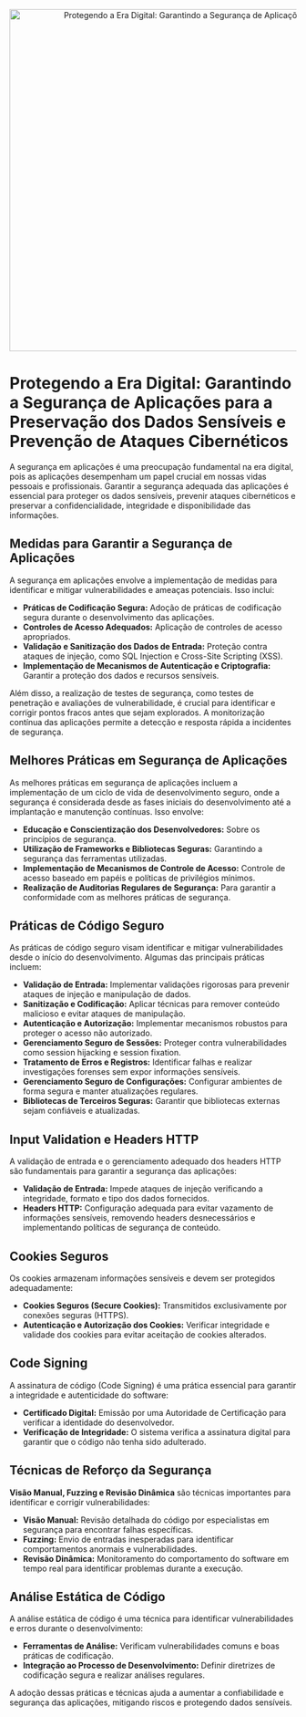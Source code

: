 <p align="center">
  <a href="SUA_URL_DE_IMAGEM">
    <img src="SUA_URL_DE_IMAGEM" alt="Protegendo a Era Digital: Garantindo a Segurança de Aplicações" width="600"/>
  </a>
</p>

# Protegendo a Era Digital: Garantindo a Segurança de Aplicações para a Preservação dos Dados Sensíveis e Prevenção de Ataques Cibernéticos

A segurança em aplicações é uma preocupação fundamental na era digital, pois as aplicações desempenham um papel crucial em nossas vidas pessoais e profissionais. Garantir a segurança adequada das aplicações é essencial para proteger os dados sensíveis, prevenir ataques cibernéticos e preservar a confidencialidade, integridade e disponibilidade das informações.

## Medidas para Garantir a Segurança de Aplicações

A segurança em aplicações envolve a implementação de medidas para identificar e mitigar vulnerabilidades e ameaças potenciais. Isso inclui:

- **Práticas de Codificação Segura:** Adoção de práticas de codificação segura durante o desenvolvimento das aplicações.
- **Controles de Acesso Adequados:** Aplicação de controles de acesso apropriados.
- **Validação e Sanitização dos Dados de Entrada:** Proteção contra ataques de injeção, como SQL Injection e Cross-Site Scripting (XSS).
- **Implementação de Mecanismos de Autenticação e Criptografia:** Garantir a proteção dos dados e recursos sensíveis.

Além disso, a realização de testes de segurança, como testes de penetração e avaliações de vulnerabilidade, é crucial para identificar e corrigir pontos fracos antes que sejam explorados. A monitorização contínua das aplicações permite a detecção e resposta rápida a incidentes de segurança.

## Melhores Práticas em Segurança de Aplicações

As melhores práticas em segurança de aplicações incluem a implementação de um ciclo de vida de desenvolvimento seguro, onde a segurança é considerada desde as fases iniciais do desenvolvimento até a implantação e manutenção contínuas. Isso envolve:

- **Educação e Conscientização dos Desenvolvedores:** Sobre os princípios de segurança.
- **Utilização de Frameworks e Bibliotecas Seguras:** Garantindo a segurança das ferramentas utilizadas.
- **Implementação de Mecanismos de Controle de Acesso:** Controle de acesso baseado em papéis e políticas de privilégios mínimos.
- **Realização de Auditorias Regulares de Segurança:** Para garantir a conformidade com as melhores práticas de segurança.

## Práticas de Código Seguro

As práticas de código seguro visam identificar e mitigar vulnerabilidades desde o início do desenvolvimento. Algumas das principais práticas incluem:

- **Validação de Entrada:** Implementar validações rigorosas para prevenir ataques de injeção e manipulação de dados.
- **Sanitização e Codificação:** Aplicar técnicas para remover conteúdo malicioso e evitar ataques de manipulação.
- **Autenticação e Autorização:** Implementar mecanismos robustos para proteger o acesso não autorizado.
- **Gerenciamento Seguro de Sessões:** Proteger contra vulnerabilidades como session hijacking e session fixation.
- **Tratamento de Erros e Registros:** Identificar falhas e realizar investigações forenses sem expor informações sensíveis.
- **Gerenciamento Seguro de Configurações:** Configurar ambientes de forma segura e manter atualizações regulares.
- **Bibliotecas de Terceiros Seguras:** Garantir que bibliotecas externas sejam confiáveis e atualizadas.

## Input Validation e Headers HTTP

A validação de entrada e o gerenciamento adequado dos headers HTTP são fundamentais para garantir a segurança das aplicações:

- **Validação de Entrada:** Impede ataques de injeção verificando a integridade, formato e tipo dos dados fornecidos.
- **Headers HTTP:** Configuração adequada para evitar vazamento de informações sensíveis, removendo headers desnecessários e implementando políticas de segurança de conteúdo.

## Cookies Seguros

Os cookies armazenam informações sensíveis e devem ser protegidos adequadamente:

- **Cookies Seguros (Secure Cookies):** Transmitidos exclusivamente por conexões seguras (HTTPS).
- **Autenticação e Autorização dos Cookies:** Verificar integridade e validade dos cookies para evitar aceitação de cookies alterados.

## Code Signing

A assinatura de código (Code Signing) é uma prática essencial para garantir a integridade e autenticidade do software:

- **Certificado Digital:** Emissão por uma Autoridade de Certificação para verificar a identidade do desenvolvedor.
- **Verificação de Integridade:** O sistema verifica a assinatura digital para garantir que o código não tenha sido adulterado.

## Técnicas de Reforço da Segurança

**Visão Manual, Fuzzing e Revisão Dinâmica** são técnicas importantes para identificar e corrigir vulnerabilidades:

- **Visão Manual:** Revisão detalhada do código por especialistas em segurança para encontrar falhas específicas.
- **Fuzzing:** Envio de entradas inesperadas para identificar comportamentos anormais e vulnerabilidades.
- **Revisão Dinâmica:** Monitoramento do comportamento do software em tempo real para identificar problemas durante a execução.

## Análise Estática de Código

A análise estática de código é uma técnica para identificar vulnerabilidades e erros durante o desenvolvimento:

- **Ferramentas de Análise:** Verificam vulnerabilidades comuns e boas práticas de codificação.
- **Integração ao Processo de Desenvolvimento:** Definir diretrizes de codificação segura e realizar análises regulares.

A adoção dessas práticas e técnicas ajuda a aumentar a confiabilidade e segurança das aplicações, mitigando riscos e protegendo dados sensíveis.

